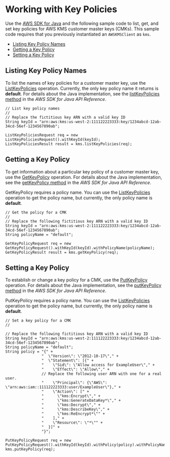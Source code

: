 # Working with Key Policies<a name="programming-key-policies"></a>

Use the [AWS SDK for Java](https://aws.amazon.com/sdk-for-java/) and the following sample code to list, get, and set key policies for AWS KMS customer master keys \(CMKs\)\. This sample code requires that you previously instantiated an `AWSKMSClient` as `kms`\.


+ [Listing Key Policy Names](#list-policies)
+ [Getting a Key Policy](#get-policy)
+ [Setting a Key Policy](#put-policy)

## Listing Key Policy Names<a name="list-policies"></a>

To list the names of key policies for a customer master key, use the [ListKeyPolicies](http://docs.aws.amazon.com/kms/latest/APIReference/API_ListKeyPolicies.html) operation\. Currently, the only key policy name it returns is **default**\. For details about the Java implementation, see the [listKeyPolicies method](http://docs.aws.amazon.com/AWSJavaSDK/latest/javadoc/com/amazonaws/services/kms/AWSKMSClient.html#listKeyPolicies-com.amazonaws.services.kms.model.ListKeyPoliciesRequest-) in the *AWS SDK for Java API Reference*\.

```
// List key policy names
//
// Replace the fictitious key ARN with a valid key ID
String keyId = "arn:aws:kms:us-west-2:111122223333:key/1234abcd-12ab-34cd-56ef-1234567890ab";

ListKeyPoliciesRequest req = new ListKeyPoliciesRequest().withKeyId(keyId);
ListKeyPoliciesResult result = kms.listKeyPolicies(req);
```

## Getting a Key Policy<a name="get-policy"></a>

To get information about a particular key policy of a customer master key, use the [GetKeyPolicy](http://docs.aws.amazon.com/kms/latest/APIReference/API_GetKeyPolicy.html) operation\. For details about the Java implementation, see the [getKeyPolicy method](http://docs.aws.amazon.com/AWSJavaSDK/latest/javadoc/com/amazonaws/services/kms/AWSKMSClient.html#getKeyPolicy-com.amazonaws.services.kms.model.GetKeyPolicyRequest-) in the *AWS SDK for Java API Reference*\.

GetKeyPolicy requires a policy name\. You can use the [ListKeyPolicies](http://docs.aws.amazon.com/kms/latest/APIReference/API_ListKeyPolicies.html) operation to get the policy name, but currently, the only policy name is **default**\. 

```
// Get the policy for a CMK
//
// Replace the following fictitious key ARN with a valid key ID
String keyId = "arn:aws:kms:us-west-2:111122223333:key/1234abcd-12ab-34cd-56ef-1234567890ab";
String policyName = "default";

GetKeyPolicyRequest req = new GetKeyPolicyRequest().withKeyId(keyId).withPolicyName(policyName);
GetKeyPolicyResult result = kms.getKeyPolicy(req);
```

## Setting a Key Policy<a name="put-policy"></a>

To establish or change a key policy for a CMK, use the [PutKeyPolicy](http://docs.aws.amazon.com/kms/latest/APIReference/API_PutKeyPolicy.html) operation\. For details about the Java implementation, see the [putKeyPolicy method](http://docs.aws.amazon.com/AWSJavaSDK/latest/javadoc/com/amazonaws/services/kms/AWSKMSClient.html#putKeyPolicy-com.amazonaws.services.kms.model.PutKeyPolicyRequest-) in the *AWS SDK for Java API Reference*\.

PutKeyPolicy requires a policy name\. You can use the [ListKeyPolicies](http://docs.aws.amazon.com/kms/latest/APIReference/API_ListKeyPolicies.html) operation to get the policy name, but currently, the only policy name is **default**\. 

```
// Set a key policy for a CMK
//

// Replace the following fictitious key ARN with a valid key ID
String keyId = "arn:aws:kms:us-west-2:111122223333:key/1234abcd-12ab-34cd-56ef-1234567890ab";
String policyName = "default";
String policy = "{" +
                "  \"Version\": \"2012-10-17\"," +
                "  \"Statement\": [{" +
                "    \"Sid\": \"Allow access for ExampleUser\"," +
                "    \"Effect\": \"Allow\"," +
                // Replace the following user ARN with one for a real user.
                "    \"Principal\": {\"AWS\": \"arn:aws:iam::111122223333:user/ExampleUser\"}," +
                "    \"Action\": [" +
                "      \"kms:Encrypt\"," +
                "      \"kms:GenerateDataKey*\"," +
                "      \"kms:Decrypt\"," +
                "      \"kms:DescribeKey\"," +
                "      \"kms:ReEncrypt*\"" +
                "    ]," +
                "    \"Resource\": \"*\"" +
                "  }]" +
                "}";
                
PutKeyPolicyRequest req = new PutKeyPolicyRequest().withKeyId(keyId).withPolicy(policy).withPolicyName(policyName);
kms.putKeyPolicy(req);
```